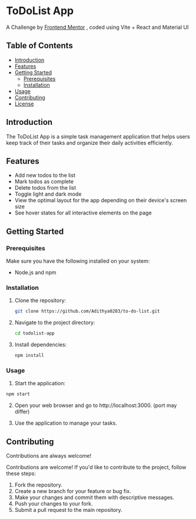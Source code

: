 # ToDoList App

A Challenge by [Frontend Mentor]("https://www.frontendmentor.io/home") , coded using Vite + React and Material UI

## Table of Contents
- [Introduction](#introduction)
- [Features](#features)
- [Getting Started](#getting-started)
  - [Prerequisites](#prerequisites)
  - [Installation](#installation)
- [Usage](#usage)
- [Contributing](#contributing)
- [License](#license)

## Introduction
The ToDoList App is a simple task management application that helps users keep track of their tasks and organize their daily activities efficiently.

## Features
- Add new todos to the list
- Mark todos as complete
- Delete todos from the list
- Toggle light and dark mode
- View the optimal layout for the app depending on their device's  screen size
- See hover states for all interactive elements on the page

## Getting Started

### Prerequisites
Make sure you have the following installed on your system:
- Node.js and npm

### Installation
1. Clone the repository:
   ```bash
   git clone https://github.com/Adithya0203/to-do-list.git
   ```
2. Navigate to the project directory:
   ```bash
   cd todolist-app
    ```
3. Install dependencies:
   ```bash
   npm install
   ```

### Usage

1. Start the application:

```bash
npm start
```
2. Open your web browser and go to http://localhost:3000. (port may differ)

3. Use the application to manage your tasks.

## Contributing

Contributions are always welcome!

Contributions are welcome! If you'd like to contribute to the project, follow these steps:

1. Fork the repository.
2. Create a new branch for your feature or bug fix.
3. Make your changes and commit them with descriptive messages.
4. Push your changes to your fork.
5. Submit a pull request to the main repository.
